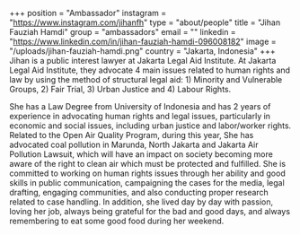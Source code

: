 +++
position = "Ambassador"
instagram = "https://www.instagram.com/jihanfh"
type = "about/people"
title = "Jihan Fauziah Hamdi"
group = "ambassadors"
email = ""
linkedin = "https://www.linkedin.com/in/jihan-fauziah-hamdi-096008182"
image = "/uploads/jihan-fauziah-hamdi.png"
country = "Jakarta, Indonesia"
+++
Jihan is a public interest lawyer at Jakarta Legal Aid Institute. At Jakarta Legal Aid Institute, they advocate 4 main issues related to human rights and law by using the method of structural legal aid: 1) Minority and Vulnerable Groups, 2) Fair Trial, 3) Urban Justice and 4) Labour Rights. 

She has a Law Degree from University of Indonesia and has 2 years of experience in advocating human rights and legal issues, particularly in economic and social issues, including urban justice and labor/worker rights. Related to the Open Air Quality Program, during this year, She has advocated coal pollution in Marunda, North Jakarta and Jakarta Air Pollution Lawsuit, which will have an impact on society becoming more aware of the right to clean air which must be protected and fulfilled. She is committed to working on human rights issues through her ability and good skills in public communication, campaigning the cases for the media, legal drafting, engaging communities, and also conducting proper research related to case handling. In addition, she lived day by day with passion, loving her job, always being grateful for the bad and good days, and always remembering to eat some good food during her weekend.